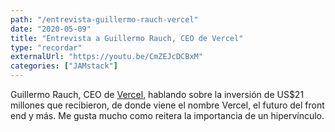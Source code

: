 ```yaml
---
path: "/entrevista-guillermo-rauch-vercel"
date: "2020-05-09"
title: "Entrevista a Guillermo Rauch, CEO de Vercel"
type: "recordar"
externalUrl: "https://youtu.be/CmZEJcDCBxM"
categories: ["JAMstack"]
---
```


Guillermo Rauch, CEO de [Vercel](https://vercel.com/), hablando sobre la inversi&oacute;n de US$21 millones que recibieron, de donde viene el nombre Vercel, el futuro del front end y m&aacute;s. Me gusta mucho como reitera la importancia de un hipervínculo.